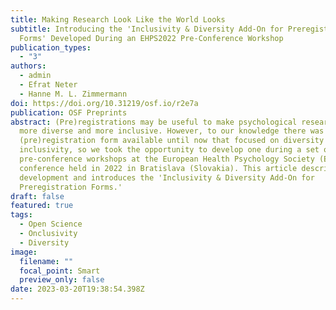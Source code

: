 ```yaml
---
title: Making Research Look Like the World Looks
subtitle: Introducing the 'Inclusivity & Diversity Add-On for Preregistration
  Forms' Developed During an EHPS2022 Pre-Conference Workshop
publication_types:
  - "3"
authors:
  - admin
  - Efrat Neter
  - Hanne M. L. Zimmermann
doi: https://doi.org/10.31219/osf.io/r2e7a
publication: OSF Preprints
abstract: (Pre)registrations may be useful to make psychological research both
  more diverse and more inclusive. However, to our knowledge there was no
  (pre)registration form available until now that focused on diversity and
  inclusivity, so we took the opportunity to develop one during a set of
  pre-conference workshops at the European Health Psychology Society (EHPS)
  conference held in 2022 in Bratislava (Slovakia). This article describes the
  development and introduces the 'Inclusivity & Diversity Add-On for
  Preregistration Forms.'
draft: false
featured: true
tags:
  - Open Science
  - Onclusivity
  - Diversity
image:
  filename: ""
  focal_point: Smart
  preview_only: false
date: 2023-03-20T19:38:54.398Z
---
```


